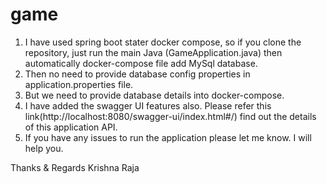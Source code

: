 # game

1. I have used spring boot stater docker compose, so if you clone the repository,
    just run the main Java (GameApplication.java) then automatically 
    docker-compose file add MySql database.
2. Then no need to provide database config properties in application.properties file.
3. But we need to provide database details into docker-compose.
4. I have added the swagger UI features also. Please refer this link(http://localhost:8080/swagger-ui/index.html#/) find out the details of this application API.
5. If you have any issues to run the application please let me know. I will help you.


Thanks & Regards
Krishna Raja